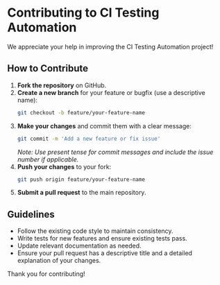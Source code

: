 # Contributing to CI Testing Automation

We appreciate your help in improving the CI Testing Automation project!

## How to Contribute
1. **Fork the repository** on GitHub.
2. **Create a new branch** for your feature or bugfix (use a descriptive name):
   ```bash
   git checkout -b feature/your-feature-name
   ```
3. **Make your changes** and commit them with a clear message:
   ```bash
   git commit -m 'Add a new feature or fix issue'
   ```
   _Note: Use present tense for commit messages and include the issue number if applicable._
4. **Push your changes** to your fork:
   ```bash
   git push origin feature/your-feature-name
   ```
5. **Submit a pull request** to the main repository.

## Guidelines
- Follow the existing code style to maintain consistency.
- Write tests for new features and ensure existing tests pass.
- Update relevant documentation as needed.
- Ensure your pull request has a descriptive title and a detailed explanation of your changes.

Thank you for contributing!